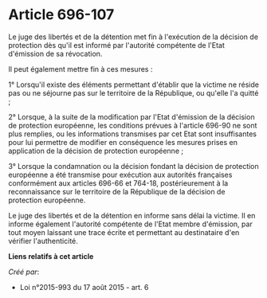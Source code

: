 # Article 696-107

Le juge des libertés et de la détention met fin à l'exécution de la décision de protection dès qu'il est informé par
l'autorité compétente de l'Etat d'émission de sa révocation. 

Il peut également mettre fin à ces mesures : 

1° Lorsqu'il existe des éléments permettant d'établir que la victime ne réside pas ou ne séjourne pas sur le territoire de la
République, ou qu'elle l'a quitté ; 

2° Lorsque, à la suite de la modification par l'Etat d'émission de la décision de protection européenne, les conditions
prévues à l'article 696-90 ne sont plus remplies, ou les informations transmises par cet Etat sont insuffisantes pour lui
permettre de modifier en conséquence les mesures prises en application de la décision de protection européenne ; 

3° Lorsque la condamnation ou la décision fondant la décision de protection européenne a été transmise pour exécution aux
autorités françaises conformément aux articles 696-66 et 764-18, postérieurement à la reconnaissance sur le territoire de la
République de la décision de protection européenne. 

Le juge des libertés et de la détention en informe sans délai la victime. Il en informe également l'autorité compétente de
l'Etat membre d'émission, par tout moyen laissant une trace écrite et permettant au destinataire d'en vérifier
l'authenticité.

**Liens relatifs à cet article**

_Créé par_:

  - Loi n°2015-993 du 17 août 2015 - art. 6
